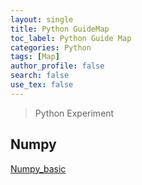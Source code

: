 ```yaml
---
layout: single
title: Python GuideMap
toc_label: Python Guide Map
categories: Python
tags: [Map]
author_profile: false
search: false
use_tex: false
---
```


> Python Experiment 

## Numpy
[Numpy_basic]([Introduction]({{site.url}}/python/Numpy_Basic/))
